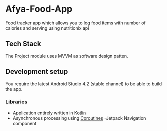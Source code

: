 # Afya-Food-App
Food tracker app which allows you to log food items with number of calories and serving using nutritionix api
## Tech Stack
The Project  module uses MVVM as software design patten. 

## Development setup
You require the latest Android Studio 4.2 (stable channel) to be able to build the app.

### Libraries

- Application entirely written in [Kotlin](https://kotlinlang.org)
- Asynchronous processing using [Coroutines](https://kotlin.github.io/kotlinx.coroutines/)
-Jetpack Navigation component

